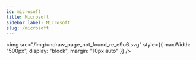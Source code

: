 ```yaml
---
id: microsoft
title: Microsoft
sidebar_label: Microsoft
slug: /microsoft
---
```


<img src="/img/undraw_page_not_found_re_e9o6.svg" style={{
  maxWidth: "500px",
  display: "block", 
  margin: "10px auto"
}} />
